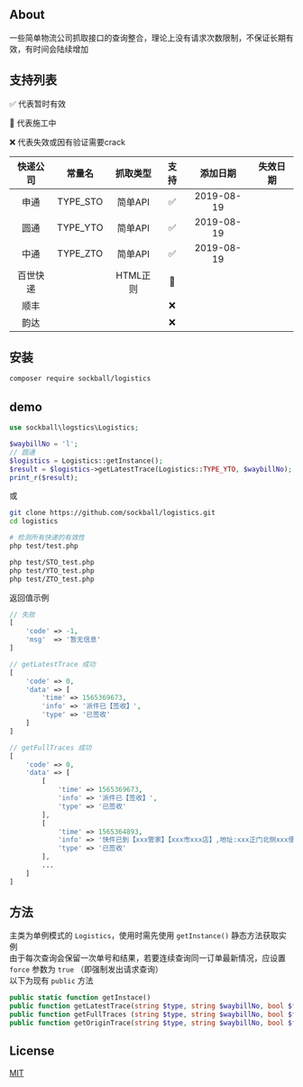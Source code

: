 ## About

一些简单物流公司抓取接口的查询整合，理论上没有请求次数限制，不保证长期有效，有时间会陆续增加

## 支持列表

✅ 代表暂时有效

🚧 代表施工中

❌ 代表失效或因有验证需要crack

| 快递公司     | 常量名          | 抓取类型       | 支持       | 添加日期      | 失效日期
| :-----:      | :-----:         | :-----:        | :-----:    | :-----:       | :-----:
| 申通         | TYPE_STO        | 简单API        | ✅         | 2019-08-19
| 圆通         | TYPE_YTO        | 简单API        | ✅         | 2019-08-19
| 中通         | TYPE_ZTO        | 简单API        | ✅         | 2019-08-19
| 百世快递     |                 | HTML正则       | 🚧
| 顺丰         |                 |                | ❌
| 韵达         |                 |                | ❌

## 安装
```sh
composer require sockball/logistics
```

## demo
```php
use sockball\logstics\Logistics;

$waybillNo = 'l';
// 圆通
$logistics = Logistics::getInstance();
$result = $logistics->getLatestTrace(Logistics::TYPE_YTO, $waybillNo);
print_r($result);
```
或
```sh
git clone https://github.com/sockball/logistics.git
cd logistics

# 检测所有快递的有效性
php test/test.php

php test/STO_test.php
php test/YTO_test.php
php test/ZTO_test.php
```

返回值示例
```php
// 失败
[
    'code' => -1,
    'msg'  => '暂无信息'
]

// getLatestTrace 成功
[
    'code' => 0,
    'data' => [
        'time' => 1565369673,
        'info' => '派件已【签收】',
        'type' => '已签收'
    ]
]

// getFullTraces 成功
[
    'code' => 0,
    'data' => [
        [
            'time' => 1565369673,
            'info' => '派件已【签收】',
            'type' => '已签收'
        ],
        [
            'time' => 1565364893,
            'info' => '快件已到【xxx管家】【xxx市xxx店】,地址:xxx正门北侧xxx便民中心, 电话:18xxxxxx166',
            'type' => '已签收'
        ],
        ...
    ]
]
```

## 方法
主类为单例模式的 `Logistics`，使用时需先使用 `getInstance()` 静态方法获取实例  
由于每次查询会保留一次单号和结果，若要连续查询同一订单最新情况，应设置 `force` 参数为 `true` （即强制发出请求查询）  
以下为现有 `public` 方法
```php
public static function getInstace()
public function getLatestTrace(string $type, string $waybillNo, bool $force = false)
public function getFullTraces (string $type, string $waybillNo, bool $force = false)
public function getOriginTrace(string $type, string $waybillNo, bool $force = false)
```

## License
[MIT](https://github.com/sockball/logistics/blob/master/LICENSE)
